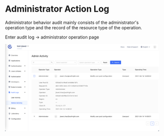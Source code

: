 # Administrator Action Log

Administrator behavior audit mainly consists of the administrator's operation type and the record of the resource type of the operation.

Enter audit log -> administrator operation page

![](./images/adminlog.png)
